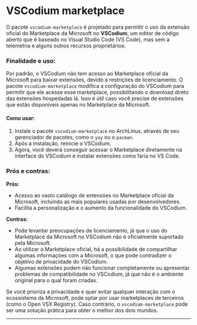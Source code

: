 # VSCodium marketplace

O pacote `vscodium-marketplace` é projetado para permitir o uso da extensão oficial do Marketplace da Microsoft no **VSCodium**, um editor de código aberto que é baseado no Visual Studio Code (VS Code), mas sem a telemetria e alguns outros recursos proprietários.

### **Finalidade e uso:**
Por padrão, o VSCodium não tem acesso ao Marketplace oficial da Microsoft para baixar extensões, devido a restrições de licenciamento. O pacote `vscodium-marketplace` modifica a configuração do VSCodium para permitir que ele acesse esse marketplace, possibilitando o download direto das extensões hospedadas lá. Isso é útil caso você precise de extensões que estão disponíveis apenas no Marketplace da Microsoft.

#### Como usar:
1. Instale o pacote `vscodium-marketplace` no ArchLinux, através de seu gerenciador de pacotes, como o `yay` ou o `pacman`.
2. Após a instalação, reinicie o VSCodium.
3. Agora, você deverá conseguir acessar o Marketplace diretamente na interface do VSCodium e instalar extensões como faria no VS Code.

### **Prós e contras:**

**Prós:**
- Acesso ao vasto catálogo de extensões no Marketplace oficial da Microsoft, incluindo as mais populares usadas por desenvolvedores.
- Facilita a personalização e o aumento da funcionalidade do VSCodium.

**Contras:**
- Pode levantar preocupações de licenciamento, já que o uso do Marketplace da Microsoft no VSCodium não é oficialmente suportado pela Microsoft.
- Ao utilizar o Marketplace oficial, há a possibilidade de compartilhar algumas informações com a Microsoft, o que pode contradizer o objetivo de privacidade do VSCodium.
- Algumas extensões podem não funcionar completamente ou apresentar problemas de compatibilidade no VSCodium, já que não é o ambiente original para o qual foram criadas.

Se você prioriza a privacidade e quer evitar qualquer interação com o ecossistema da Microsoft, pode optar por usar marketplaces de terceiros (como o Open VSX Registry). Caso contrário, o `vscodium-marketplace` pode ser uma solução prática para obter o melhor dos dois mundos.
___

